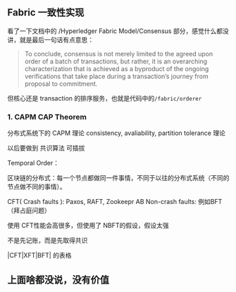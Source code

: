 ## Fabric 一致性实现

看了一下文档中的 /Hyperledger Fabric Model/Consensus 部分，感觉什么都没讲，就是最后一句话有点意思：
> To conclude, consensus is not merely limited to the agreed upon order of a batch of transactions, but rather, it is an overarching characterization that is achieved as a byproduct of the ongoing verifications that take place during a transaction’s journey from proposal to commitment.

但核心还是 transaction 的排序服务，也就是代码中的`/fabric/orderer`

### 1. CAPM CAP Theorem
分布式系统下的 CAPM 理论
consistency,  avaliability, partition tolerance 理论

以后要做到 共识算法 可插拔

Temporal Order：


区块链的分布式：每一个节点都做同一件事情，不同于以往的分布式系统（不同的节点做不同的事情）。

CFT( Crash faults ): Paxos, RAFT, Zookeepr AB
Non-crash faults:  例如BFT（拜占庭问题）

使用 CFT性能会高很多，但使用了 NBFT的假设，假设太强

不是先记账，而是先取得共识



|CFT|XFT|BFT|
的表格



上面啥都没说，没有价值
---




